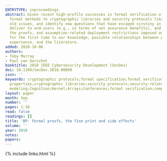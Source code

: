 ```yaml
---
ENTRYTYPE: inproceedings
abstract: Given recent high-profile successes in formal verification of security-related properties (e.g., for seL4), and the rising popularity of applying
  formal methods to cryptographic libraries and security protocols like TLS, we revisit the meaning of security-related proofs about software. We re-examine
  old issues, and identify new questions that have escaped scrutiny in the formal methods literature. We consider what value proofs about software systems
  deliver to end-users (e.g., in terms of net assurance benefits), and at what cost in terms of side effects (such as changes made to software to facilitate
  the proofs, and assumption-related deployment restrictions imposed on software if these proofs are to remain valid in operation). We consider in detail,
  for the first time to our knowledge, possible relationships between proofs and side effects. To make our discussion concrete, we draw on tangible examples,
  experience, and the literature.
added: 2020-10-06
authors:
- Toby Murray
- Paul van Oorschot
booktitle: 2018 IEEE Cybersecurity Development (SecDev)
doi: 10.1109/SecDev.2018.00009
issn: ''
keywords: cryptographic protocols;formal specification;formal verification;security of data;BP;formal proofs;fine print;high-profile successes;formal verification;security-related
  properties;cryptographic libraries;security protocols;security-related proofs;formal methods literature;software systems;side effects;TLS;Security;Computational
  modeling;Cognition;Kernel;Arrays;Conferences;formal verification;computer security;software engineering
layout: paper
month: Sep.
number: ''
pages: 1-10
read: false
readings: []
title: 'BP: Formal proofs, the fine print and side effects'
volume: ''
year: 2018
notes:
papers:
---
```

{% include links.html %}
